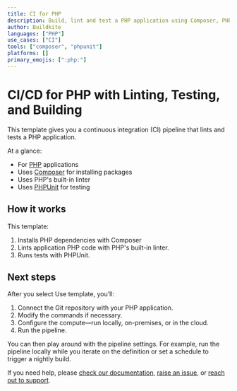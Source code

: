 ```yaml
---
title: CI for PHP
description: Build, lint and test a PHP application using Composer, PHP's built-in linter, and PHPUnit.
author: Buildkite
languages: ["PHP"]
use_cases: ["CI"]
tools: ["composer", "phpunit"]
platforms: []
primary_emojis: [":php:"]
---
```


# CI/CD for PHP with Linting, Testing, and Building

This template gives you a continuous integration (CI) pipeline that lints and tests a PHP application.

At a glance:

- For [PHP](https://www.php.net/) applications
- Uses [Composer](https://getcomposer.org/) for installing packages
- Uses PHP's built-in linter
- Uses [PHPUnit](https://phpunit.de/) for testing

## How it works

This template:

1. Installs PHP dependencies with Composer
2. Lints application PHP code with PHP's built-in linter.
3. Runs tests with PHPUnit.

## Next steps

After you select Use template, you’ll:

1. Connect the Git repository with your PHP application.
2. Modify the commands if necessary.
3. Configure the compute—run locally, on-premises, or in the cloud.
4. Run the pipeline.

You can then play around with the pipeline settings. For example, run the pipeline locally while you iterate on the definition or set a schedule to trigger a nightly build.

If you need help, please [check our documentation](https://buildkite.com/docs/pipelines/configuration-overview), [raise an issue](https://github.com/buildkite/templates/issues), or [reach out to support](https://buildkite.com/support).